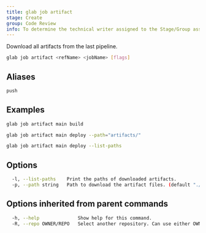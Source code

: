 ```yaml
---
title: glab job artifact
stage: Create
group: Code Review
info: To determine the technical writer assigned to the Stage/Group associated with this page, see https://about.gitlab.com/handbook/product/ux/technical-writing/#assignments
---
```


<!--
This documentation is auto generated by a script.
Please do not edit this file directly. Run `make gen-docs` instead.
-->

Download all artifacts from the last pipeline.

```bash title="terminal"
glab job artifact <refName> <jobName> [flags]
```

## Aliases

```bash title="terminal"
push
```

## Examples

```bash title="terminal"
glab job artifact main build

glab job artifact main deploy --path="artifacts/"

glab job artifact main deploy --list-paths
```

## Options

```bash title="terminal"
  -l, --list-paths    Print the paths of downloaded artifacts.
  -p, --path string   Path to download the artifact files. (default "./")
```

## Options inherited from parent commands

```bash title="terminal"
  -h, --help              Show help for this command.
  -R, --repo OWNER/REPO   Select another repository. Can use either OWNER/REPO or `GROUP/NAMESPACE/REPO` format. Also accepts full URL or Git URL.
```

